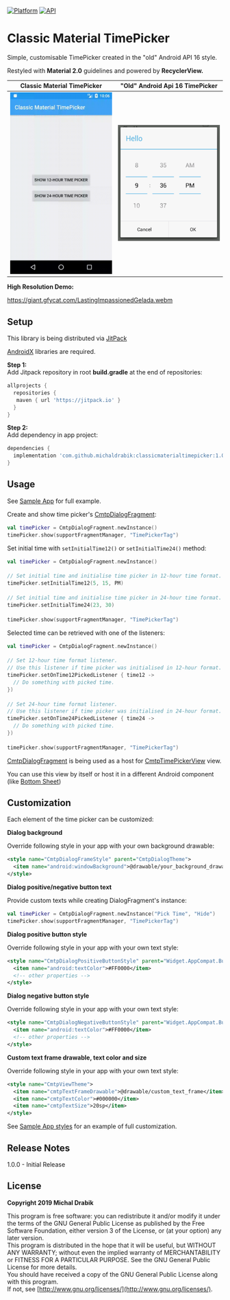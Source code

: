 [![Platform](https://img.shields.io/badge/platform-android-green.svg)](http://developer.android.com/index.html)
[![API](https://img.shields.io/badge/API-19%2B-brightgreen.svg?style=flat)](https://android-arsenal.com/api?level=19)

Classic Material TimePicker
===========

Simple, customisable TimePicker created in the "old" Android API 16 style.

Restyled with **Material 2.0** guidelines and powered by **RecyclerView.**

| **Classic Material TimePicker**|**"Old" Android Api 16 TimePicker**|
| ------------- |:-------------:|
|<img src="assets/demo.gif" width="250" alt="demo">|<img src="assets/screenshot_old_picker.png" width="250" alt="screenshot 1">

**High Resolution Demo:**

https://giant.gfycat.com/LastingImpassionedGelada.webm

## Setup
This library is being distributed via [JitPack](http://jitpack.io/)

[AndroidX](https://developer.android.com/jetpack/androidx) libraries are required.

**Step 1:**  
Add Jitpack repository in root **build.gradle** at the end of repositories:
```groovy
allprojects {
  repositories {
   maven { url 'https://jitpack.io' }
  }
}
```

**Step 2:**  
Add dependency in app project:
```groovy
dependencies {
  implementation 'com.github.michaldrabik:classicmaterialtimepicker:1.0.0'
}
```

## Usage
See [Sample App](https://github.com/michaldrabik/classicmaterialtimepicker/blob/master/app/src/main/java/com/michaldrabik/cmtpsample/MainActivity.kt) for full example.

Create and show time picker's [CmtpDialogFragment](https://github.com/michaldrabik/classicmaterialtimepicker/blob/master/library/src/main/java/com/michaldrabik/classicmaterialtimepicker/CmtpDialogFragment.kt):
```kotlin
val timePicker = CmtpDialogFragment.newInstance()
timePicker.show(supportFragmentManager, "TimePickerTag")
```
Set initial time with `setInitialTime12()` or `setInitialTime24()` method:
```kotlin
val timePicker = CmtpDialogFragment.newInstance()

// Set initial time and initialise time picker in 12-hour time format.
timePicker.setInitialTime12(5, 15, PM)

// Set initial time and initialise time picker in 24-hour time format.
timePicker.setInitialTime24(23, 30)

timePicker.show(supportFragmentManager, "TimePickerTag")
```

Selected time can be retrieved with one of the listeners:
```kotlin
val timePicker = CmtpDialogFragment.newInstance()

// Set 12-hour time format listener.
// Use this listener if time picker was initialised in 12-hour format.
timePicker.setOnTime12PickedListener { time12 ->
  // Do something with picked time.
})

// Set 24-hour time format listener.
// Use this listener if time picker was initialised in 24-hour format.
timePicker.setOnTime24PickedListener { time24 ->
  // Do something with picked time.
})

timePicker.show(supportFragmentManager, "TimePickerTag")
```

[CmtpDialogFragment](https://github.com/michaldrabik/classicmaterialtimepicker/blob/master/library/src/main/java/com/michaldrabik/classicmaterialtimepicker/CmtpDialogFragment.kt) is being used as a host for [CmtpTimePickerView](https://github.com/michaldrabik/classicmaterialtimepicker/blob/master/library/src/main/java/com/michaldrabik/classicmaterialtimepicker/CmtpTimePickerView.kt) view.

You can use this view by itself or host it in a different Android component (like [Bottom Sheet](https://developer.android.com/reference/android/support/design/widget/BottomSheetDialogFragment))

## Customization
Each element of the time picker can be customized:

**Dialog background**

Override following style in your app with your own background drawable:
```xml
<style name="CmtpDialogFrameStyle" parent="CmtpDialogTheme">
  <item name="android:windowBackground">@drawable/your_background_drawable</item>
</style>
```

**Dialog positive/negative button text**

Provide custom texts while creating DialogFragment's instance:
```kotlin
val timePicker = CmtpDialogFragment.newInstance("Pick Time", "Hide")
timePicker.show(supportFragmentManager, "TimePickerTag")
```

**Dialog positive button style**

Override following style in your app with your own text style:
```xml
<style name="CmtpDialogPositiveButtonStyle" parent="Widget.AppCompat.Button.ButtonBar.AlertDialog">
  <item name="android:textColor">#FF0000</item>
  <!-- other properties -->
</style>
```

**Dialog negative button style**

Override following style in your app with your own text style:
```xml
<style name="CmtpDialogNegativeButtonStyle" parent="Widget.AppCompat.Button.ButtonBar.AlertDialog">
  <item name="android:textColor">#FF0000</item>
  <!-- other properties -->
</style>
```

**Custom text frame drawable, text color and size**

Override following style in your app with your own text style:
```xml
<style name="CmtpViewTheme">
  <item name="cmtpTextFrameDrawable">@drawable/custom_text_frame</item>
  <item name="cmtpTextColor">#000000</item>
  <item name="cmtpTextSize">20sp</item>
</style>
```

See [Sample App styles](https://github.com/michaldrabik/classicmaterialtimepicker/blob/master/app/src/main/res/values/styles.xml) for an example of full customization.

## Release Notes
1.0.0 - Initial Release

## License

**Copyright 2019 Michal Drabik**

This program is free software: you can redistribute it and/or modify it under the terms of the GNU General Public License as published by the Free Software Foundation, either version 3 of the License, or (at your option) any later version.  
This program is distributed in the hope that it will be useful, but WITHOUT ANY WARRANTY;
without even the implied warranty of MERCHANTABILITY or FITNESS FOR A PARTICULAR PURPOSE.
See the GNU General Public License for more details.  
You should have received a copy of the GNU General Public License along with this program.   
If not, see [http://www.gnu.org/licenses/](http://www.gnu.org/licenses/).
